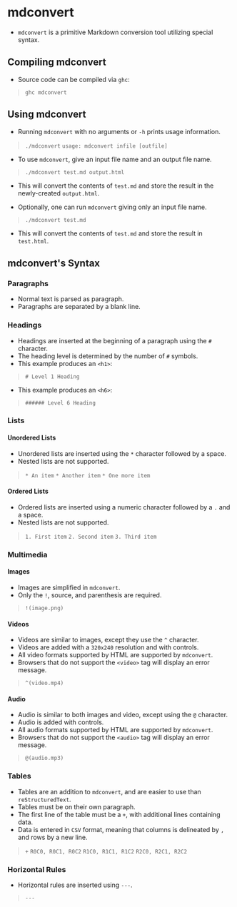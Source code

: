 # mdconvert

* `mdconvert` is a primitive Markdown conversion tool
utilizing special syntax.

## Compiling mdconvert

* Source code can be compiled via `ghc`:

> `ghc mdconvert`

## Using mdconvert

* Running `mdconvert` with no arguments or `-h` prints usage information.

> `./mdconvert`
> `usage: mdconvert infile [outfile]`

* To use `mdconvert`, give
an input file name and an output file name.

> `./mdconvert test.md output.html`

* This will convert the contents of `test.md` and store
the result in the newly-created `output.html`.

* Optionally, one can run `mdconvert` giving only an input file name.

> `./mdconvert test.md`

* This will convert the contents of `test.md` and store the
result in `test.html`.

## mdconvert's Syntax

### Paragraphs

* Normal text is parsed as paragraph.
* Paragraphs are separated by a blank line.

### Headings 

* Headings are inserted at the beginning of a paragraph using the `#` character.
* The heading level is determined by the number of `#` symbols.
* This example produces an `<h1>`:

> `# Level 1 Heading`

* This example produces an `<h6>`:

> `###### Level 6 Heading`

### Lists

#### Unordered Lists

* Unordered lists are inserted using the `*` character
followed by a space.
* Nested lists are not supported.

> `* An item`
> `* Another item`
> `* One more item`

#### Ordered Lists

* Ordered lists are inserted using a numeric character
followed by a `.` and a space.
* Nested lists are not supported.

> `1. First item`
> `2. Second item`
> `3. Third item`

### Multimedia

#### Images

* Images are simplified in `mdconvert`.
* Only the `!`, source, and parenthesis are required.

> `!(image.png)`

#### Videos

* Videos are similar to images, except they use the `^` character.
* Videos are added with a `320x240` resolution and with controls.
* All video formats supported by HTML are supported by `mdconvert`.
* Browsers that do not support the `<video>` tag will display an error message.

> `^(video.mp4)`

#### Audio

* Audio is similar to both images and video, except using the `@` character.
* Audio is added with controls.
* All audio formats supported by HTML are supported by `mdconvert`.
* Browsers that do not support the `<audio>` tag will display an error message.

> `@(audio.mp3)`

### Tables

* Tables are an addition to `mdconvert`,
and are easier to use than `reStructuredText`.
* Tables must be on their own paragraph.
* The first line of the table must be a `+`,
with additional lines containing data.
* Data is entered in `CSV` format, meaning that columns
is delineated by `,` and rows by a new line.

> `+`
> `R0C0, R0C1, R0C2`
> `R1C0, R1C1, R1C2`
> `R2C0, R2C1, R2C2`

### Horizontal Rules

* Horizontal rules are inserted using `---`.

> `---`
